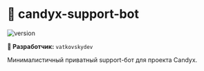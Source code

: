 # 🍭 candyx-support-bot

![version](https://img.shields.io/badge/Release-v0.2.8%20%22VERY-STABLE%22-blue)

**👤 Разработчик:** `vatkovskydev`  
 

Минималистичный приватный support-бот для проекта Candyx.

